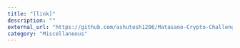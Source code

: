 ```yaml
---
title: "[link]"
description: ""
external_url: "https://github.com/ashutosh1206/Matasano-Crypto-Challenges/blob/master/set8/p59/exploit.py"
category: "Miscellaneous"
---
```

